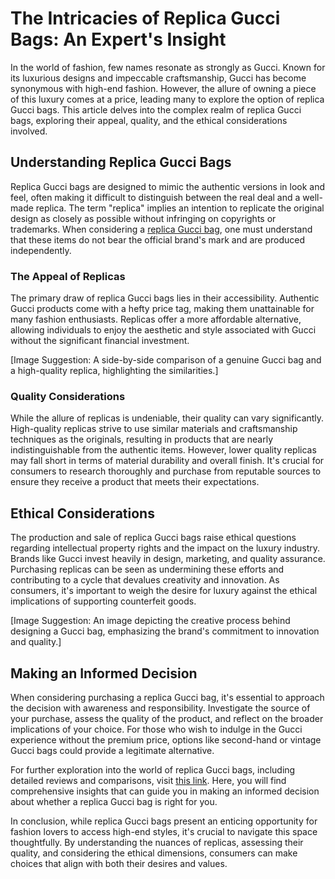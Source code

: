 # The Intricacies of Replica Gucci Bags: An Expert's Insight

In the world of fashion, few names resonate as strongly as Gucci. Known for its luxurious designs and impeccable craftsmanship, Gucci has become synonymous with high-end fashion. However, the allure of owning a piece of this luxury comes at a price, leading many to explore the option of replica Gucci bags. This article delves into the complex realm of replica Gucci bags, exploring their appeal, quality, and the ethical considerations involved.

## Understanding Replica Gucci Bags

Replica Gucci bags are designed to mimic the authentic versions in look and feel, often making it difficult to distinguish between the real deal and a well-made replica. The term "replica" implies an intention to replicate the original design as closely as possible without infringing on copyrights or trademarks. When considering a [replica Gucci bag](https://www.luxurydo.ru/ss_replica-gucci-bags.html), one must understand that these items do not bear the official brand's mark and are produced independently.

### The Appeal of Replicas

The primary draw of replica Gucci bags lies in their accessibility. Authentic Gucci products come with a hefty price tag, making them unattainable for many fashion enthusiasts. Replicas offer a more affordable alternative, allowing individuals to enjoy the aesthetic and style associated with Gucci without the significant financial investment. 

[Image Suggestion: A side-by-side comparison of a genuine Gucci bag and a high-quality replica, highlighting the similarities.]

### Quality Considerations

While the allure of replicas is undeniable, their quality can vary significantly. High-quality replicas strive to use similar materials and craftsmanship techniques as the originals, resulting in products that are nearly indistinguishable from the authentic items. However, lower quality replicas may fall short in terms of material durability and overall finish. It's crucial for consumers to research thoroughly and purchase from reputable sources to ensure they receive a product that meets their expectations.

## Ethical Considerations

The production and sale of replica Gucci bags raise ethical questions regarding intellectual property rights and the impact on the luxury industry. Brands like Gucci invest heavily in design, marketing, and quality assurance. Purchasing replicas can be seen as undermining these efforts and contributing to a cycle that devalues creativity and innovation. As consumers, it's important to weigh the desire for luxury against the ethical implications of supporting counterfeit goods.

[Image Suggestion: An image depicting the creative process behind designing a Gucci bag, emphasizing the brand's commitment to innovation and quality.]

## Making an Informed Decision

When considering purchasing a replica Gucci bag, it's essential to approach the decision with awareness and responsibility. Investigate the source of your purchase, assess the quality of the product, and reflect on the broader implications of your choice. For those who wish to indulge in the Gucci experience without the premium price, options like second-hand or vintage Gucci bags could provide a legitimate alternative.

For further exploration into the world of replica Gucci bags, including detailed reviews and comparisons, visit [this link](https://www.luxurydo.ru/ss_replica-gucci-bags.html). Here, you will find comprehensive insights that can guide you in making an informed decision about whether a replica Gucci bag is right for you.

In conclusion, while replica Gucci bags present an enticing opportunity for fashion lovers to access high-end styles, it's crucial to navigate this space thoughtfully. By understanding the nuances of replicas, assessing their quality, and considering the ethical dimensions, consumers can make choices that align with both their desires and values.
